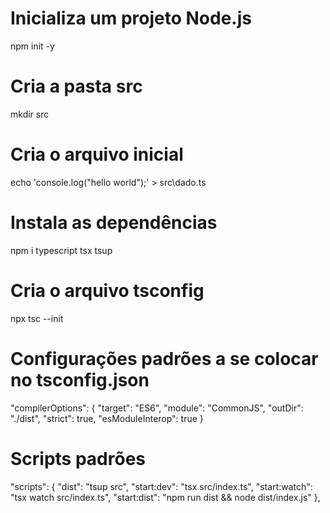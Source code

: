 # Inicializa um projeto Node.js

npm init -y

# Cria a pasta src

mkdir src

# Cria o arquivo inicial

echo 'console.log("hello world");' > src\dado.ts

# Instala as dependências

npm i typescript tsx tsup

# Cria o arquivo tsconfig

npx tsc --init

# Configurações padrões a se colocar no tsconfig.json

"compilerOptions": {
"target": "ES6",
"module": "CommonJS",
"outDir": "./dist",
"strict": true,
"esModuleInterop": true
}

# Scripts padrões

"scripts": {
"dist": "tsup src",
"start:dev": "tsx src/index.ts",
"start:watch": "tsx watch src/index.ts",
"start:dist": "npm run dist && node dist/index.js"
},
